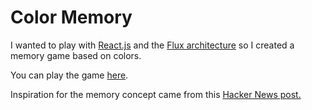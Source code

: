 # Color Memory

I wanted to play with [React.js](http://facebook.github.io/react/) and the [Flux architecture](http://facebook.github.io/react/docs/flux-overview.html) so I created a memory game based on colors.

You can play the game [here](http://scottwoodall.com/colorMemory/).

Inspiration for the memory concept came from this [Hacker News post.](https://news.ycombinator.com/item?id=8013143)